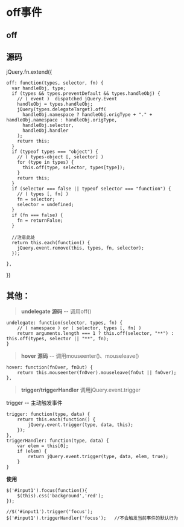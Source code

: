 # off事件

## off

## 源码

jQuery.fn.extend({

    off: function(types, selector, fn) {
      var handleObj, type;
      if (types && types.preventDefault && types.handleObj) {
        // ( event )  dispatched jQuery.Event
        handleObj = types.handleObj;
        jQuery(types.delegateTarget).off(
          handleObj.namespace ? handleObj.origType + "." + handleObj.namespace : handleObj.origType,
          handleObj.selector,
          handleObj.handler
        );
        return this;
      }
      if (typeof types === "object") {
        // ( types-object [, selector] )
        for (type in types) {
          this.off(type, selector, types[type]);
        }
        return this;
      }
      if (selector === false || typeof selector === "function") {
        // ( types [, fn] )
        fn = selector;
        selector = undefined;
      }
      if (fn === false) {
        fn = returnFalse;
      }

      //注意此处
      return this.each(function() {
        jQuery.event.remove(this, types, fn, selector);
      });

    },

})

## 其他：

> **undelegate 源码** -- 调用off()

    undelegate: function(selector, types, fn) {
    	// ( namespace ) or ( selector, types [, fn] )
    	return arguments.length === 1 ? this.off(selector, "**") : this.off(types, selector || "**", fn);
    }

> **hover 源码** -- 调用mouseenter()、mouseleave()


    hover: function(fnOver, fnOut) {
    	return this.mouseenter(fnOver).mouseleave(fnOut || fnOver);
    },

> **trigger/triggerHandler** 调用jQuery.event.trigger

trigger -- 主动触发事件


    trigger: function(type, data) {
    	return this.each(function() {
    		jQuery.event.trigger(type, data, this);
    	});
    },
    triggerHandler: function(type, data) {
    	var elem = this[0];
    	if (elem) {
    		return jQuery.event.trigger(type, data, elem, true);
    	}
    }
**使用**

    $('#input1').focus(function(){
    	$(this).css('background','red');
    });

    //$('#input1').trigger('focus');
    $('#input1').triggerHandler('focus');   //不会触发当前事件的默认行为
